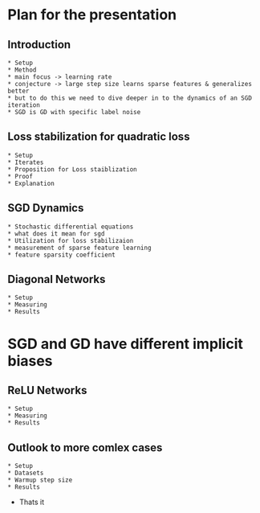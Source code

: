 # Plan for the presentation

## Introduction
    * Setup
    * Method
    * main focus -> learning rate
    * conjecture -> large step size learns sparse features & generalizes
    better
    * but to do this we need to dive deeper in to the dynamics of an SGD
    iteration
    * SGD is GD with specific label noise

## Loss stabilization for quadratic loss
    * Setup
    * Iterates
    * Proposition for Loss staiblization
    * Proof
    * Explanation


## SGD Dynamics
    * Stochastic differential equations
    * what does it mean for sgd
    * Utilization for loss stabilizaion
    * measurement of sparse feature learning
    * feature sparsity coefficient


## Diagonal Networks
    * Setup
    * Measuring
    * Results


# SGD and GD have different implicit biases


## ReLU Networks
    * Setup
    * Measuring
    * Results

## Outlook to more comlex cases
    * Setup
    * Datasets
    * Warmup step size
    * Results

* Thats it
